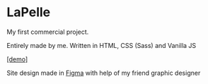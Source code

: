 # LaPelle

My first commercial project. 

Entirely made by me. Written in HTML, CSS (Sass) and Vanilla JS

[[demo]](https://gracious-shaw-d6a8c3.netlify.app/) 

Site design made in [Figma](https://www.figma.com/file/3dX6v5LATR1s63983craHy/Tryli%C5%84ska-Agnieszka-Salon-pi%C4%99kno%C5%9Bci?node-id=0%3A1) with help of my friend graphic designer
